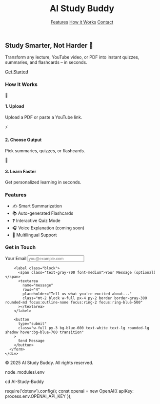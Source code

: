 <!DOCTYPE html>
<html lang="en">
<head>
  <meta charset="UTF-8" />
  <meta name="viewport" content="width=device-width, initial-scale=1.0" />
  <title>AI Study Buddy</title>
  <script src="https://cdn.tailwindcss.com"></script>
</head>
<body class="bg-gradient-to-b from-blue-50 to-white text-gray-800 font-sans">

  <!-- HEADER -->
  <header class="py-6 shadow-md bg-white">
    <div class="max-w-6xl mx-auto flex items-center justify-between px-6">
      <h1 class="text-2xl font-bold text-blue-700">AI Study Buddy</h1>
      <nav class="space-x-6 text-gray-600 font-medium">
        <a href="#features" class="hover:text-blue-600">Features</a>
        <a href="#how-it-works" class="hover:text-blue-600">How it Works</a>
        <a href="#contact" class="hover:text-blue-600">Contact</a>
      </nav>
    </div>
  </header>

  <!-- HERO SECTION -->
  <section class="text-center py-16 px-6">
    <h2 class="text-4xl sm:text-5xl font-extrabold text-blue-700 leading-tight">
      Study Smarter, Not Harder 🚀
    </h2>
    <p class="text-lg sm:text-xl text-gray-700 mt-4 max-w-2xl mx-auto">
      Transform any lecture, YouTube video, or PDF into instant quizzes, summaries, and flashcards – in seconds.
    </p>
    <a href="#contact" class="mt-8 inline-block px-6 py-3 bg-blue-600 text-white rounded-lg text-lg shadow hover:bg-blue-700 transition">
      Get Started
    </a>
  </section>

  <!-- HOW IT WORKS -->
  <section id="how-it-works" class="py-16 bg-white">
    <div class="max-w-4xl mx-auto px-6">
      <h3 class="text-3xl font-bold text-blue-700 text-center mb-10">How It Works</h3>
      <div class="grid sm:grid-cols-3 gap-8 text-center">
        <div class="p-6 border rounded-lg hover:shadow-lg transition">
          <span class="text-4xl">📂</span>
          <h4 class="mt-4 font-semibold text-lg">1. Upload</h4>
          <p class="text-gray-600 mt-2">Upload a PDF or paste a YouTube link.</p>
        </div>
        <div class="p-6 border rounded-lg hover:shadow-lg transition">
          <span class="text-4xl">⚡</span>
          <h4 class="mt-4 font-semibold text-lg">2. Choose Output</h4>
          <p class="text-gray-600 mt-2">Pick summaries, quizzes, or flashcards.</p>
        </div>
        <div class="p-6 border rounded-lg hover:shadow-lg transition">
          <span class="text-4xl">🎯</span>
          <h4 class="mt-4 font-semibold text-lg">3. Learn Faster</h4>
          <p class="text-gray-600 mt-2">Get personalized learning in seconds.</p>
        </div>
      </div>
    </div>
  </section>

  <!-- FEATURES -->
  <section id="features" class="py-16 bg-blue-50">
    <div class="max-w-4xl mx-auto px-6">
      <h3 class="text-3xl font-bold text-blue-700 text-center mb-10">Features</h3>
      <ul class="space-y-4 text-lg text-gray-700">
        <li>✍️ Smart Summarization</li>
        <li>📚 Auto-generated Flashcards</li>
        <li>❓ Interactive Quiz Mode</li>
        <li>🎧 Voice Explanation (coming soon)</li>
        <li>💬 Multilingual Support</li>
      </ul>
    </div>
  </section>

  <!-- CONTACT FORM -->
  <section id="contact" class="py-16 bg-white">
    <div class="max-w-3xl mx-auto px-6">
      <h3 class="text-3xl font-bold text-blue-700 text-center mb-10">Get in Touch</h3>
      <form
        action="https://formspree.io/f/mzzvkepl"
        method="POST"
        class="space-y-6 bg-gray-50 p-8 rounded-lg shadow-md"
      >
        <label class="block">
          <span class="text-gray-700 font-medium">Your Email</span>
          <input
            type="email"
            name="email"
            required
            class="mt-2 block w-full px-4 py-2 border border-gray-300 rounded-md focus:outline-none focus:ring-2 focus:ring-blue-500"
            placeholder="you@example.com"
          />
        </label>

        <label class="block">
          <span class="text-gray-700 font-medium">Your Message (optional)</span>
          <textarea
            name="message"
            rows="4"
            placeholder="Tell us what you're excited about..."
            class="mt-2 block w-full px-4 py-2 border border-gray-300 rounded-md focus:outline-none focus:ring-2 focus:ring-blue-500"
          ></textarea>
        </label>

        <button
          type="submit"
          class="w-full py-3 bg-blue-600 text-white text-lg rounded-lg shadow hover:bg-blue-700 transition"
        >
          Send Message
        </button>
      </form>
    </div>
  </section>

  <!-- FOOTER -->
  <footer class="py-6 bg-blue-700 text-white text-center">
    <p>&copy; 2025 AI Study Buddy. All rights reserved.</p>
  </footer>

</body>
</html>





node_modules/.env

cd AI-Study-Buddy

require('dotenv').config();
const openai = new OpenAI({ apiKey: process.env.OPENAI_API_KEY });



 
